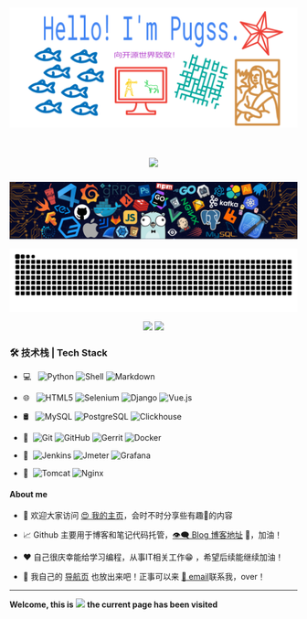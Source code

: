 <div align="center"><img src="./img/helloworld.png" /></div>

<h1 align="center"> <img src="https://readme-typing-svg.herokuapp.com?font=Fira+Code&pause=1000&color=20F77B&background=00000068&center=true&vCenter=true&random=true&width=435&lines=%E6%AC%A2%E8%BF%8E%E6%9D%A5%E5%88%B0%E6%88%91%E7%9A%84%E9%A6%96%E9%A1%B5;%E6%AC%A2%E8%BF%8E%E6%9D%A5%E5%88%B0%E5%B0%8F%E7%8E%8B%E7%9A%84%E9%A6%96%E9%A1%B5;%E6%AC%A2%E8%BF%8E%E6%9D%A5%E5%88%B0Pugss%E7%9A%84%E9%A6%96%E9%A1%B5;print(%22Hello+world%22);console.log(%22Hello+world%22);echo+%22Hello+world%22">
</h1>

<div align="center"><img src="./img/header_.png" /></div>

![](https://github.com/BEPb/BEPb/blob/output/github-contribution-grid-snake.svg)


<div align="center"> <img src="https://github-readme-stats.vercel.app/api?username=pugsswangxs&show_icons=true&theme=tokyonight" /> <img src="https://github-readme-stats.vercel.app/api/top-langs/?username=pugsswangxs" /> </div>

### 🛠 技术栈 | Tech Stack
- 💻 &#160; ![Python](https://img.shields.io/badge/-Python-333333?style=flat&logo=Python&logoColor=007396)
  ![Shell](https://img.shields.io/badge/-Shell-333333?style=flat&logo=Shell&logoColor=FCC624)
  ![Markdown](https://img.shields.io/badge/-Markdown-333333?style=flat&logo=Markdown)
  
- 🌐 &#160; ![HTML5](https://img.shields.io/badge/-HTML5-333333?style=flat&logo=HTML5)
  ![Selenium](https://img.shields.io/badge/-Selenium-333333?style=flat&logo=Selenium&logoColor=563D7C)
  ![Django](https://img.shields.io/badge/-Django-333333?style=flat&logo=Django&logoColor=013D6C)
  ![Vue.js](https://img.shields.io/badge/-VueJS-333333?style=flat&logo=Vue.js)
  
- 🛢 &#160; ![MySQL](https://img.shields.io/badge/-MySQL-333333?style=flat&logo=mysql)
  ![PostgreSQL](https://img.shields.io/badge/-PostgreSQL-333333?style=flat&logo=PostgreSQL)
  ![Clickhouse](https://img.shields.io/badge/-Clickhouse-333333?style=flat&logo=Clickhouse)
  
- 🔧 &#160;![Git](https://img.shields.io/badge/-Git-333333?style=flat&logo=git)
  ![GitHub](https://img.shields.io/badge/-GitHub-333333?style=flat&logo=GitHub)
  ![Gerrit](https://img.shields.io/badge/-Gerrit-333333?style=flat&logo=Gerrit)
  ![Docker](https://img.shields.io/badge/-Docker-333333?style=flat&logo=Docker)
  
- 💺 &#160;![Jenkins](https://img.shields.io/badge/-Jenkins-333333?style=flat&logo=Jenkins)
  ![Jmeter](https://img.shields.io/badge/-Jmeter-333333?style=flat&logo=Jmeter)
  ![Grafana](https://img.shields.io/badge/-Grafana-333333?style=flat&logo=Grafana)

- 📼 &#160;![Tomcat](https://img.shields.io/badge/-Tomcat-333333?style=flat&logo=Tomcat)
  ![Nginx](https://img.shields.io/badge/-Nginx-333333?style=flat&logo=Nginx)

#### About me

- 💼 欢迎大家访问 [😍&nbsp;我的主页](http://www.wangxscoding.top/main/)，会时不时分享些有趣🤔的内容

- 📈 Github 主要用于博客和笔记代码托管，[👁‍🗨 Blog 博客地址](http://www.wangxscoding.top/mysite/) 🙏，加油！

- ❤️ 自己很庆幸能给学习编程，从事IT相关工作😁 ，希望后续能继续加油！

- 💬 我自己的 [导航页](http://www.wangxscoding.top/board) 也放出来吧！正事可以来 [📧&nbsp;email](wxs15852445352@163.com)联系我，over！

___

**Welcome, this is** <img src="https://profile-counter.glitch.me/pugsswangxs/count.svg" /> **the current page has been visited**
